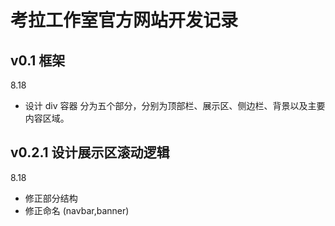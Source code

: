 # 考拉工作室官方网站开发记录

## v0.1 框架

8.18

- 设计 div 容器
  分为五个部分，分别为顶部栏、展示区、侧边栏、背景以及主要内容区域。

## v0.2.1 设计展示区滚动逻辑

8.18

- 修正部分结构
- 修正命名 (navbar,banner)
